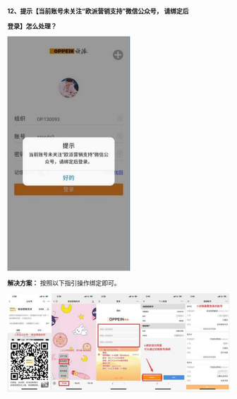 <a name="bookmark11"></a>**12、提示【当前账号未关注“欧派营销支持”微信公众号， 请绑定后**

**登录】怎么处理？**


![](Aspose.Words.6e696103-a96d-42f3-be82-30adf0fec166.027.jpeg)

**解决方案：**  按照以下指引操作绑定即可。

![](Aspose.Words.6e696103-a96d-42f3-be82-30adf0fec166.028.jpeg)


